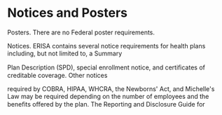 # Notices and Posters

Posters. There are no Federal poster requirements.

Notices. ERISA contains several notice requirements for health plans including, but not limited to, a Summary

Plan Description (SPD), special enrollment notice, and certiﬁcates of creditable coverage. Other notices

required by COBRA, HIPAA, WHCRA, the Newborns' Act, and Michelle's Law may be required depending on the number of employees and the beneﬁts oﬀered by the plan. The Reporting and Disclosure Guide for